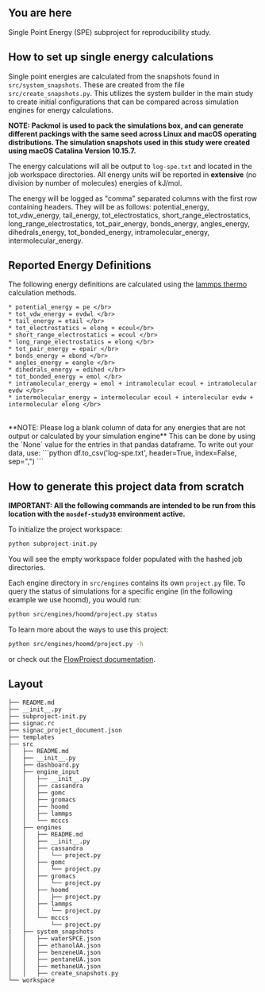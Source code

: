 ## You are here
Single Point Energy (SPE) subproject for reproducibility study.

## How to set up single energy calculations
Single point energies are calculated from the snapshots found in `src/system_snapshots`. These are created from the file `src/create_snapshots.py`. This utilizes the system builder in the main study to create initial configurations that can be compared across simulation engines for energy calculations.

**NOTE: Packmol is used to pack the simulations box, and can generate different packings with the same seed across Linux and macOS operating distributions. The simulation snapshots used in this study were created using macOS Catalina Version 10.15.7.**

The energy calculations will all be output to `log-spe.txt` and located in the job workspace directories. All energy units will be reported in **extensive** (no division by number of molecules) energies of kJ/mol.

The energy will be logged as "comma" separated columns with the first row containing headers. They will be as follows:
potential_energy, tot_vdw_energy, tail_energy, tot_electrostatics, short_range_electrostatics, long_range_electrostatics, tot_pair_energy, bonds_energy, angles_energy, dihedrals_energy, tot_bonded_energy,
intramolecular_energy, intermolecular_energy.

## Reported Energy Definitions
The following energy definitions are calculated using the [lammps thermo](https://docs.lammps.org/thermo_style.html) calculation methods. </br>
```
* potential_energy = pe </br>
* tot_vdw_energy = evdwl </br>
* tail_energy = etail </br>
* tot_electrostatics = elong + ecoul</br>
* short_range_electrostatics = ecoul </br>
* long_range_electrostatics = elong </br>
* tot_pair_energy = epair </br>
* bonds_energy = ebond </br>
* angles_energy = eangle </br>
* dihedrals_energy = edihed </br>
* tot_bonded_energy = emol </br>
* intramolecular_energy = emol + intramolecular ecoul + intramolecular evdw </br>
* intermolecular_energy = intermolecular ecoul + interolecular evdw + intermolecular elong </br>
```
</br>
**NOTE: Please log a blank column of data for any energies that are not output or calculated by your simulation engine**
This can be done by using the `None` value for the entries in that pandas dataframe. To write out your data, use:
```python
df.to_csv('log-spe.txt', header=True, index=False, sep=",")
```

## How to generate this project data from scratch

**IMPORTANT: All the following commands are intended to be run from this location with the `mosdef-study38` environment active.**

To initialize the project workspace:
```bash
python subproject-init.py
```
You will see the empty workspace folder populated with the hashed job directories.

Each engine directory in `src/engines` contains its own `project.py` file. To query the status of simulations for a specific engine (in the following example we use hoomd), you would run:
```bash
python src/engines/hoomd/project.py status
```

To learn more about the ways to use this project:
```bash
python src/engines/hoomd/project.py -h
```
or check out the [FlowProject documentation](https://docs.signac.io/en/latest/flow-project.html).


## Layout

```
├── README.md
├── __init__.py
├── subproject-init.py
├── signac.rc
├── signac_project_document.json
├── templates
├── src
│   ├── README.md
│   ├── __init__.py
│   ├── dashboard.py
│   ├── engine_input
│   │   ├── __init__.py
│   │   ├── cassandra
│   │   ├── gomc
│   │   ├── gromacs
│   │   ├── hoomd
│   │   ├── lammps
│   │   └── mcccs
│   ├── engines
│   │   ├── README.md
│   │   ├── __init__.py
│   │   ├── cassandra
│   │   │   └── project.py
│   │   ├── gomc
│   │   │   └── project.py
│   │   ├── gromacs
│   │   │   └── project.py
│   │   ├── hoomd
│   │   │   ├── project.py
│   │   ├── lammps
│   │   │   └── project.py
│   │   └── mcccs
│   │       └── project.py
|   ├── system_snapshots
│   │   ├── waterSPCE.json
│   │   ├── ethanolAA.json
│   │   ├── benzeneUA.json
│   │   ├── pentaneUA.json
│   │   ├── methaneUA.json
│   │   ├── create_snapshots.py
└── workspace
```
